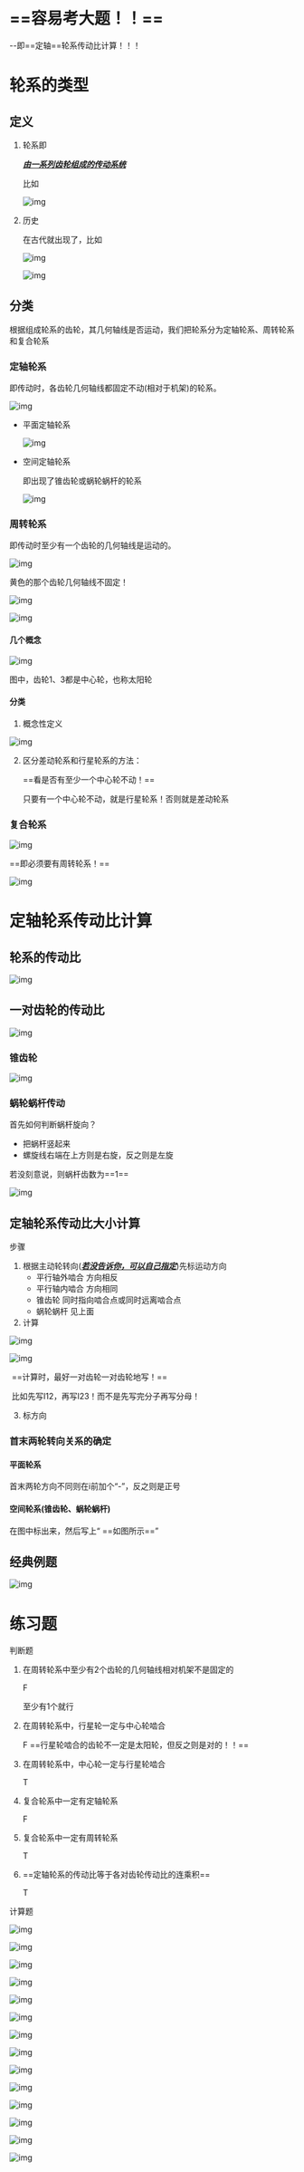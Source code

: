 # ==容易考大题！！==

--即==定轴==轮系传动比计算！！！

# 轮系的类型

## 定义

1. 轮系即

   ***<u>由一系列齿轮组成的传动系统</u>***

   比如

   ![img](https://wx2.sinaimg.cn/mw690/005LasY6gy1gd8ob8xb1tj30cc05labh.jpg)

2. 历史

   在古代就出现了，比如

   ![img](https://wx1.sinaimg.cn/mw690/005LasY6gy1gd8olib74sj30kn0dbakf.jpg)

   ![img](https://wx3.sinaimg.cn/mw690/005LasY6gy1gd8om4t6prj30p60cl7cp.jpg)



## 分类

根据组成轮系的齿轮，其几何轴线是否运动，我们把轮系分为定轴轮系、周转轮系和复合轮系

### 定轴轮系

即传动时，各齿轮几何轴线都固定不动(相对于机架)的轮系。

![img](https://wx3.sinaimg.cn/mw690/005LasY6gy1gd8opkkvnqj30ce053ab3.jpg)

+ 平面定轴轮系

  ![img](https://wx4.sinaimg.cn/mw690/005LasY6gy1gd8osoahu7j30c005edhb.jpg)

+ 空间定轴轮系

  即出现了锥齿轮或蜗轮蜗杆的轮系

  ![img](https://wx3.sinaimg.cn/mw690/005LasY6gy1gd8oubiejaj30c7055gmu.jpg)

### 周转轮系

即传动时至少有一个齿轮的几何轴线是运动的。

![img](https://wx3.sinaimg.cn/mw690/005LasY6gy1gd8ow78eopj30ca05gjs9.jpg)

黄色的那个齿轮几何轴线不固定！

![img](https://wx4.sinaimg.cn/mw690/005LasY6gy1gd8ro3cvlwj30dg05ogmy.jpg)

![img](https://wx3.sinaimg.cn/mw690/005LasY6gy1gd8rp8c3n5j30dn05hmyd.jpg)

#### 几个概念

![img](https://wx2.sinaimg.cn/mw690/005LasY6gy1gd8rra2j01j30ss0feamm.jpg)

图中，齿轮1、3都是中心轮，也称太阳轮

#### 分类

1. 概念性定义

![img](https://wx1.sinaimg.cn/mw690/005LasY6gy1gd8rw3ayxrj30sv0fe15q.jpg)

2. 区分差动轮系和行星轮系的方法：

   ==看是否有至少一个中心轮不动！==

   只要有一个中心轮不动，就是行星轮系！否则就是差动轮系



### 复合轮系

![img](https://wx4.sinaimg.cn/mw690/005LasY6gy1gd8s25ib3nj30fn07a426.jpg)

==即必须要有周转轮系！==

![img](https://wx3.sinaimg.cn/mw690/005LasY6gy1gd8s3fy51ij30ec05hjtu.jpg)





# 定轴轮系传动比计算

## 轮系的传动比

![img](https://wx2.sinaimg.cn/mw690/005LasY6gy1gd8sy0qrwtj30co03zgmg.jpg)



## 一对齿轮的传动比

![img](https://wx4.sinaimg.cn/mw690/005LasY6gy1gd8t4kpk26j30rg0dngv1.jpg)

### 锥齿轮

![img](https://wx2.sinaimg.cn/mw690/005LasY6gy1gd8t6huzonj30f607a76e.jpg)



### 蜗轮蜗杆传动

首先如何判断蜗杆旋向？

+ 把蜗杆竖起来
+ 螺旋线右端在上方则是右旋，反之则是左旋

若没刻意说，则蜗杆齿数为==1==

![img](https://wx3.sinaimg.cn/mw690/005LasY6gy1gd8t8ssm16j30rk0ir44q.jpg)



## 定轴轮系传动比大小计算

步骤

1. 根据主动轮转向(***<u>若没告诉你，可以自己指定</u>***)先标运动方向
   + 平行轴外啮合 方向相反
   + 平行轴内啮合 方向相同
   + 锥齿轮 同时指向啮合点或同时远离啮合点
   + 蜗轮蜗杆 见上面
2. 计算

![img](https://wx1.sinaimg.cn/mw690/005LasY6gy1gd8thyfn1yj30fu07mado.jpg)

![img](https://wx4.sinaimg.cn/mw690/005LasY6gy1gd8tira0e1j30t00e0doa.jpg)

​	==计算时，最好一对齿轮一对齿轮地写！==

​	比如先写I12，再写I23！而不是先写完分子再写分母！

3. 标方向





### 首末两轮转向关系的确定

#### 平面轮系

首末两轮方向不同则在i前加个“-”，反之则是正号

#### 空间轮系(锥齿轮、蜗轮蜗杆)

在图中标出来，然后写上“ ==如图所示==”





## 经典例题

![img](https://wx4.sinaimg.cn/mw690/005LasY6gy1gd8tuxor29j30s70e5wms.jpg)







# 练习题

判断题

1. 在周转轮系中至少有2个齿轮的几何轴线相对机架不是固定的

   F

   至少有1个就行

2. 在周转轮系中，行星轮一定与中心轮啮合

   F ==行星轮啮合的齿轮不一定是太阳轮，但反之则是对的！！==

3. 在周转轮系中，中心轮一定与行星轮啮合

   T

4. 复合轮系中一定有定轴轮系

   F

5. 复合轮系中一定有周转轮系

   T

6. ==定轴轮系的传动比等于各对齿轮传动比的连乘积==

   T



计算题

![img](https://wx2.sinaimg.cn/mw690/005LasY6gy1gd8vczbrznj30l50h7tb3.jpg)

![img](https://wx3.sinaimg.cn/mw690/005LasY6gy1gd8v1bul5uj30ls0hcwhj.jpg)





![img](https://wx2.sinaimg.cn/mw690/005LasY6gy1gd8vd41kv1j30mb0cxjt6.jpg)

![img](https://wx4.sinaimg.cn/mw690/005LasY6gy1gd8v62zg3xj30op0g5af3.jpg)





![img](https://wx1.sinaimg.cn/mw690/005LasY6gy1gd8vdqm44gj30pm0ea784.jpg)

![img](https://wx1.sinaimg.cn/mw690/005LasY6gy1gd8vhglhswj30pp0etgsi.jpg)





![img](https://wx2.sinaimg.cn/mw690/005LasY6gy1gd8vjkb1ugj30q50ezgqc.jpg)

![img](https://wx1.sinaimg.cn/mw690/005LasY6gy1gd8vsf8flkj30pk0e5tgf.jpg)







![img](https://wx2.sinaimg.cn/mw690/005LasY6gy1gd8vqsl101j30pf0cowhy.jpg)

![img](https://wx3.sinaimg.cn/mw690/005LasY6gy1gd8vu5ux3bj30pw0d60wr.jpg)



![img](https://wx1.sinaimg.cn/mw690/005LasY6gy1gd8vy63bgaj30on0czq68.jpg)

![img](https://wx4.sinaimg.cn/mw690/005LasY6gy1gd8vycz1clj30pw0frwmn.jpg)





![img](https://wx4.sinaimg.cn/mw690/005LasY6gy1gd8vzul6qkj30py0dr0wm.jpg)

![img](https://wx2.sinaimg.cn/mw690/005LasY6gy1gd8w2gqdi7j30q00e8grt.jpg)

